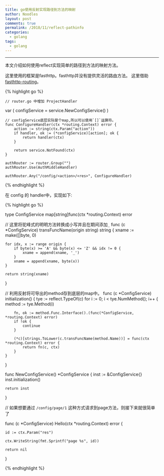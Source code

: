 ```yaml
---
title: go使用反射实现路径到方法的映射
author: Noodles
layout: post
comments: true
permalink: /2018/11/reflect-pathinfo
categories:
  - golang
tags:
  - golang
---
```


<!--more-->

 ---------------------------------------------------

  本文介绍如何使用reflect实现简单的路径到方法的映射方法。

  这里使用的框架是fasthttp。fasthttp并没有提供灵活的路由方法。
  这里借助[fasthttp-routing]("github.com/qiangxue/fasthttp-routing")。


  {% highlight go %}

    // router.go 中增加 ProjectHandler
  var (
	configService = service.NewConfigService()
    )

    // configService底层实际是个map,所以可以使用`[]`运算符。
    func ConfigureHandler(ctx *routing.Context) error {
        action := string(ctx.Param("action"))
        if handler, ok := (*configService)[action]; ok {
            return handler(ctx)
        }

        return service.NotFound(ctx)
    }

    authRouter := router.Group("")
	authRouter.Use(AuthMiddleHandler)

	authRouter.Any("/config/<action>/<res>", ConfigureHandler)

  {% endhighlight %}

  在 config 的 handler中，实现如下:

  {% highlight go %}

  type ConfigService map[string]func(ctx *routing.Context) error

  // 这里将驼峰式的明明方法转换成小写并且在期间添加`_`
  func (c *ConfigService) transFuncName(origin string) string {
	xname := make([]byte, 0)

	for idx, x := range origin {
		if byte(x) >= 'A' && byte(x) <= 'Z' && idx != 0 {
			xname = append(xname, '_')
		}
		xname = append(xname, byte(x))
	}

	return string(xname)
}

// 利用反射将可导出的method存到底层的map中。
func (c *ConfigService) initialization() {
	tye := reflect.TypeOf(c)
	for i := 0; i < tye.NumMethod(); i++ {
		method := tye.Method(i)

		fn, ok := method.Func.Interface().(func(*ConfigService, *routing.Context) error)
		if !ok {
			continue
		}

		(*c)[strings.ToLower(c.transFuncName(method.Name))] = func(ctx *routing.Context) error {
			return fn(c, ctx)
		}
	}
}

func NewConfigService() *ConfigService {
	inst := &ConfigService{}
	inst.initialization()

	return inst
}

// 如果想要通过 `/config/page/1` 这种方式请求到page方法，则接下来就很简单了

func (c *ConfigService) Hello(ctx *routing.Context) error {

    id := ctx.Param("res")

    ctx.WriteString(fmt.Sprintf("page %s", id))
    
    return nil
}

  {% endhighlight %}
